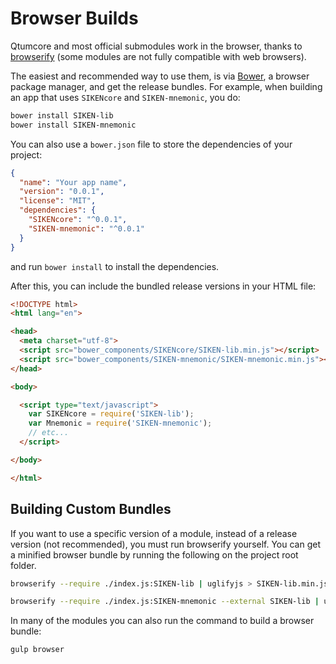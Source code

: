 # Browser Builds
Qtumcore and most official submodules work in the browser, thanks to [browserify](http://browserify.org/) (some modules are not fully compatible with web browsers).

The easiest and recommended way to use them, is via [Bower](http://bower.io/), a browser package manager, and get the release bundles. For example, when building an app that uses `SIKENcore` and `SIKEN-mnemonic`, you do:

```sh
bower install SIKEN-lib
bower install SIKEN-mnemonic
```

You can also use a `bower.json` file to store the dependencies of your project:

```json
{
  "name": "Your app name",
  "version": "0.0.1",
  "license": "MIT",
  "dependencies": {
    "SIKENcore": "^0.0.1",
    "SIKEN-mnemonic": "^0.0.1"
  }
}
```

and run `bower install` to install the dependencies.

After this, you can include the bundled release versions in your HTML file:

```html
<!DOCTYPE html>
<html lang="en">

<head>
  <meta charset="utf-8">
  <script src="bower_components/SIKENcore/SIKEN-lib.min.js"></script>
  <script src="bower_components/SIKEN-mnemonic/SIKEN-mnemonic.min.js"></script>
</head>

<body>

  <script type="text/javascript">
    var SIKENcore = require('SIKEN-lib');
    var Mnemonic = require('SIKEN-mnemonic');
    // etc...
  </script>

</body>

</html>
```

## Building Custom Bundles
If you want to use a specific version of a module, instead of a release version (not recommended), you must run browserify yourself.  You can get a minified browser bundle by running the following on the project root folder.

```sh
browserify --require ./index.js:SIKEN-lib | uglifyjs > SIKEN-lib.min.js
```

```sh
browserify --require ./index.js:SIKEN-mnemonic --external SIKEN-lib | uglifyjs > SIKEN-mnemonic.min.js
```

In many of the modules you can also run the command to build a browser bundle:
```sh
gulp browser
```
